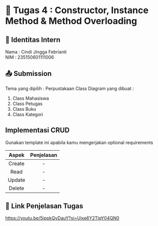 # 📁 Tugas 4 : Constructor, Instance Method & Method Overloading

## 👤 Identitas Intern
Nama : Cindi Jingga Febrianti            
NIM  : 235150601111006

## 📤 Submission

Tema yang dipilih : Perpustakaan
Class Diagram yang dibuat : 
1. Class Mahasiswa
2. Class Petugas
3. Class Buku
4. Class Kategori

## Implementasi CRUD

Gunakan template ini apabila kamu mengerjakan optional requirements

| Aspek | Penjelasan    |     
| :---:   | :---: | 
| Create | -   | 
| Read | -   | 
| Update | -   | 
| Delete | -   | 



## 🔗 Link Penjelasan Tugas

https://youtu.be/5ippkQyDauY?si=Ujxe6Y2TlpY04QN0